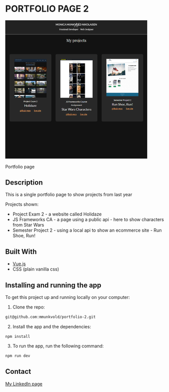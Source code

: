 # PORTFOLIO PAGE 2

<img src="https://github.com/mmunkvold/portfolio-2/blob/master/src/assets/portfolio.png" width="450" alt="Portfolio home page">

Portfolio page

## Description

This is a single portfolio page to show projects from last year

Projects shown:

- Project Exam 2 - a website called Holidaze
- JS Frameworks CA - a page using a public api - here to show characters from Star Wars
- Semester Project 2 - using a local api to show an ecommerce site - Run Shoe, Run!

## Built With

- [Vue.js](https://vuejs.org/)
- CSS (plain vanilla css)

## Installing and running the app

To get this project up and running locally on your computer:

1. Clone the repo:

```bash
git@github.com:mmunkvold/portfolio-2.git
```

2. Install the app and the dependencies:

```
npm install
```

3. To run the app, run the following command:

```bash
npm run dev
```

## Contact

[My LinkedIn page](https://www.linkedin.com/in/monica-munkvold-nikolaisen/)
